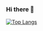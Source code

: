 ### Hi there 👋
[![Top Langs](https://github-readme-stats.vercel.app/api/top-langs/?username=wangcwangc&hide=html)](https://github.com/anuraghazra/github-readme-stats)
<!--
**ZhiHaoi/ZhiHaoi** is a ✨ _special_ ✨ repository because its `README.md` (this file) appears on your GitHub profile.

Here are some ideas to get you started:

- 🔭 I’m currently working on ...
- 🌱 I’m currently learning ...
- 👯 I’m looking to collaborate on ...
- 🤔 I’m looking for help with ...
- 💬 Ask me about ...
- 📫 How to reach me: ...
- 😄 Pronouns: ...
- ⚡ Fun fact: ...
-->
